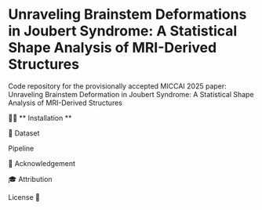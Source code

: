 # Unraveling Brainstem Deformations in Joubert Syndrome: A Statistical Shape Analysis of MRI-Derived Structures


Code repository for the provisionally accepted MICCAI 2025 paper: Unraveling Brainstem Deformation in Joubert Syndrome: A Statistical Shape Analysis of MRI-Derived Structures

🧑‍💻️ ** Installation **


📝 Dataset


Pipeline


🙏 Acknowledgement


🎓 Attribution



License 🚀